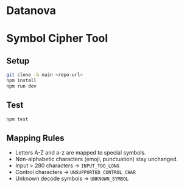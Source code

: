 # Datanova
# Symbol Cipher Tool

## Setup
```bash
git clone -b main <repo-url>
npm install
npm run dev
```

## Test
```bash
npm test
```

## Mapping Rules
- Letters A-Z and a-z are mapped to special symbols.
- Non-alphabetic characters (emoji, punctuation) stay unchanged.
- Input > 280 characters → `INPUT_TOO_LONG`
- Control characters → `UNSUPPORTED_CONTROL_CHAR`
- Unknown decode symbols → `UNKNOWN_SYMBOL`